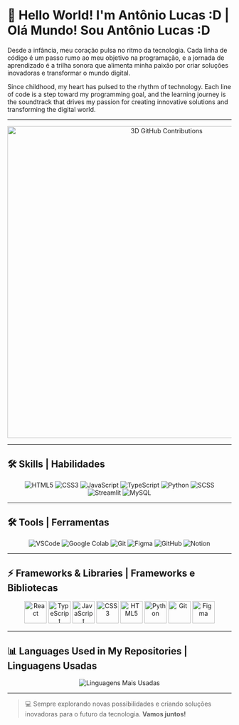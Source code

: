 # 🌌 **Hello World! I'm Antônio Lucas :D | Olá Mundo! Sou Antônio Lucas :D**

Desde a infância, meu coração pulsa no ritmo da tecnologia. Cada linha de código é um passo rumo ao meu objetivo na programação, e a jornada de aprendizado é a trilha sonora que alimenta minha paixão por criar soluções inovadoras e transformar o mundo digital.

Since childhood, my heart has pulsed to the rhythm of technology. Each line of code is a step toward my programming goal, and the learning journey is the soundtrack that drives my passion for creating innovative solutions and transforming the digital world.

---

<div align="center">
  <a href="https://github.com/ALucas314?tab=repositories">
    <img src="https://raw.githubusercontent.com/yoshi389111/github-profile-3d-contrib/main/docs/demo/profile-night-view.svg" alt="3D GitHub Contributions" width="700">
  </a>
</div>

---

## 🛠️ **Skills | Habilidades**
<div align="center">
  <img src="https://img.shields.io/badge/HTML5-E34F26?style=for-the-badge&logo=HTML5&logoColor=white" alt="HTML5">
  <img src="https://img.shields.io/badge/CSS3-1572B6?style=for-the-badge&logo=CSS3&logoColor=white" alt="CSS3">
  <img src="https://img.shields.io/badge/JavaScript-F7DF1E?style=for-the-badge&logo=JavaScript&logoColor=black" alt="JavaScript">
  <img src="https://img.shields.io/badge/TypeScript-3178C6?style=for-the-badge&logo=TypeScript&logoColor=white" alt="TypeScript">
  <img src="https://img.shields.io/badge/Python-3776AB?style=for-the-badge&logo=Python&logoColor=white" alt="Python">
  <img src="https://img.shields.io/badge/SCSS-CC6699?style=for-the-badge&logo=Sass&logoColor=white" alt="SCSS">
  <img src="https://img.shields.io/badge/Streamlit-FF4B4B?style=for-the-badge&logo=Streamlit&logoColor=white" alt="Streamlit">
  <img src="https://img.shields.io/badge/MySQL-4479A1?style=for-the-badge&logo=MySQL&logoColor=white" alt="MySQL">
</div>

---

## 🛠️ **Tools | Ferramentas**  
<div align="center">
  <img src="https://img.shields.io/badge/Visual%20Studio%20Code-007ACC?style=for-the-badge&logo=Visual-Studio-Code&logoColor=white" alt="VSCode">
  <img src="https://img.shields.io/badge/Google%20Colab-F9AB00?style=for-the-badge&logo=Google-Colab&logoColor=white" alt="Google Colab">
  <img src="https://img.shields.io/badge/Git-F05032?style=for-the-badge&logo=Git&logoColor=white" alt="Git">
  <img src="https://img.shields.io/badge/Figma-F24E1E?style=for-the-badge&logo=Figma&logoColor=white" alt="Figma">
  <img src="https://img.shields.io/badge/GitHub-181717?style=for-the-badge&logo=GitHub&logoColor=white" alt="GitHub">
  <img src="https://img.shields.io/badge/Notion-000000?style=for-the-badge&logo=Notion&logoColor=white" alt="Notion">
</div>

---

## ⚡ **Frameworks & Libraries | Frameworks e Bibliotecas**
<div align="center">
  <img src="https://cdn.jsdelivr.net/gh/devicons/devicon/icons/react/react-original.svg" alt="React" width="50" height="50"/>
  <img src="https://cdn.jsdelivr.net/gh/devicons/devicon/icons/typescript/typescript-original.svg" alt="TypeScript" width="50" height="50"/>
  <img src="https://cdn.jsdelivr.net/gh/devicons/devicon/icons/javascript/javascript-original.svg" alt="JavaScript" width="50" height="50"/>
  <img src="https://cdn.jsdelivr.net/gh/devicons/devicon/icons/css3/css3-original-wordmark.svg" alt="CSS3" width="50" height="50"/>
  <img src="https://cdn.jsdelivr.net/gh/devicons/devicon/icons/html5/html5-original-wordmark.svg" alt="HTML5" width="50" height="50"/>
  <img src="https://cdn-icons-png.flaticon.com/512/5968/5968358.png" alt="Python" width="50" height="50"/>
  <img src="https://cdn.jsdelivr.net/gh/devicons/devicon/icons/git/git-original.svg" alt="Git" width="50" height="50"/>
  <img src="https://cdn.jsdelivr.net/gh/devicons/devicon/icons/figma/figma-original.svg" alt="Figma" width="50" height="50"/>
</div>

---

## 📊 **Languages Used in My Repositories | Linguagens Usadas**
<div align="center">
  <img src="https://github-readme-stats.vercel.app/api/top-langs/?username=ALucas314&layout=compact&langs_count=10&theme=dark" alt="Linguagens Mais Usadas">
</div>

---

> 💻 Sempre explorando novas possibilidades e criando soluções inovadoras para o futuro da tecnologia. **Vamos juntos!**

